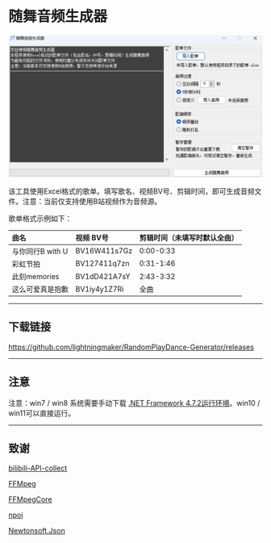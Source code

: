 # 随舞音频生成器

![窗口截图](Screenshot.png)

该工具使用Excel格式的歌单。填写歌名、视频BV号、剪辑时间，即可生成音频文件。注意：当前仅支持使用B站视频作为音频源。

歌单格式示例如下：

曲名	|视频 BV号	|剪辑时间（未填写时默认全曲）
:--|:--|:--
与你同行B with U	|BV16W411s7Gz	|0:00-0:33
彩虹节拍	|BV127411q7zn	|0:31-1:46
此刻memories	|BV1dD421A7sY	|2:43-3:32
这么可爱真是抱歉	|BV1iy4y1Z7Ri	|全曲

---

## 下载链接

https://github.com/lightningmaker/RandomPlayDance-Generator/releases

---

## 注意

注意：win7 / win8 系统需要手动下载 [.NET Framework 4.7.2运行环境](https://dotnet.microsoft.com/zh-cn/download/dotnet-framework/net472)。win10 / win11可以直接运行。

---

## 致谢

[bilibili-API-collect](https://github.com/SocialSisterYi/bilibili-API-collect)

[FFMpeg](https://ffmpeg.org/)

[FFMpegCore](https://github.com/rosenbjerg/FFMpegCore)

[npoi](https://github.com/nissl-lab/npoi)

[Newtonsoft.Json](https://github.com/JamesNK/Newtonsoft.Json)

